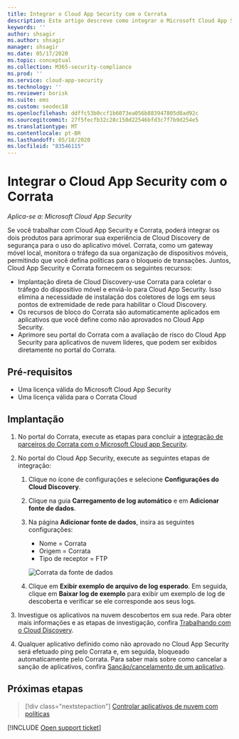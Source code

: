 ```yaml
---
title: Integrar o Cloud App Security com o Corrata
description: Este artigo descreve como integrar o Microsoft Cloud App Security com o Corrata para Cloud Discovery contínuo e o bloqueio automatizado de aplicativos não aprovados.
keywords: ''
author: shsagir
ms.author: shsagir
manager: shsagir
ms.date: 05/17/2020
ms.topic: conceptual
ms.collection: M365-security-compliance
ms.prod: ''
ms.service: cloud-app-security
ms.technology: ''
ms.reviewer: borisk
ms.suite: ems
ms.custom: seodec18
ms.openlocfilehash: ddffc53b0ccf1b6073ea056b883947805d8ad92c
ms.sourcegitcommit: 27f5fecfb32c28c150d22546bfd3c7f7b9d254e5
ms.translationtype: MT
ms.contentlocale: pt-BR
ms.lasthandoff: 05/18/2020
ms.locfileid: "83546115"
---
```

# <a name="integrate-cloud-app-security-with-corrata"></a>Integrar o Cloud App Security com o Corrata

*Aplica-se a: Microsoft Cloud App Security*

Se você trabalhar com Cloud App Security e Corrata, poderá integrar os dois produtos para aprimorar sua experiência de Cloud Discovery de segurança para o uso do aplicativo móvel. Corrata, como um gateway móvel local, monitora o tráfego da sua organização de dispositivos móveis, permitindo que você defina políticas para o bloqueio de transações. Juntos, Cloud App Security e Corrata fornecem os seguintes recursos:

- Implantação direta de Cloud Discovery-use Corrata para coletar o tráfego do dispositivo móvel e enviá-lo para Cloud App Security. Isso elimina a necessidade de instalação dos coletores de logs em seus pontos de extremidade de rede para habilitar o Cloud Discovery.
- Os recursos de bloco do Corrata são automaticamente aplicados em aplicativos que você define como não aprovados no Cloud App Security.
- Aprimore seu portal do Corrata com a avaliação de risco do Cloud App Security para aplicativos de nuvem líderes, que podem ser exibidos diretamente no portal do Corrata.

## <a name="prerequisites"></a>Pré-requisitos

- Uma licença válida do Microsoft Cloud App Security
- Uma licença válida para o Corrata Cloud

## <a name="deployment"></a>Implantação

1. No portal do Corrata, execute as etapas para concluir a [integração de parceiros do Corrata com o Microsoft Cloud app Security](https://corrata.com/microsoft-mcas-onboarding).
2. No portal do Cloud App Security, execute as seguintes etapas de integração:
    1. Clique no ícone de configurações e selecione **Configurações do Cloud Discovery**.
    2. Clique na guia **Carregamento de log automático** e em **Adicionar fonte de dados**.
    3. Na página **Adicionar fonte de dados**, insira as seguintes configurações:

        - Nome = Corrata
        - Origem = Corrata
        - Tipo de receptor = FTP

        ![Corrata da fonte de dados](media/data-source-corrata.png)

    4. Clique em **Exibir exemplo de arquivo de log esperado**. Em seguida, clique em **Baixar log de exemplo** para exibir um exemplo de log de descoberta e verificar se ele corresponde aos seus logs.

3. Investigue os aplicativos na nuvem descobertos em sua rede. Para obter mais informações e as etapas de investigação, confira [Trabalhando com o Cloud Discovery](working-with-cloud-discovery-data.md).

4. Qualquer aplicativo definido como não aprovado no Cloud App Security será efetuado ping pelo Corrata e, em seguida, bloqueado automaticamente pelo Corrata. Para saber mais sobre como cancelar a sanção de aplicativos, confira [Sanção/cancelamento de um aplicativo](governance-discovery.md#BKMK_SanctionApp).

## <a name="next-steps"></a>Próximas etapas

> [!div class="nextstepaction"]
> [Controlar aplicativos de nuvem com políticas](control-cloud-apps-with-policies.md)

[!INCLUDE [Open support ticket](includes/support.md)]
